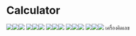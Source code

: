 # Calculator
<img src =/1.PNG><img src =/2.PNG><img src =/3.PNG>
<img src =/4.PNG><img src =/5.PNG><img src =/6.PNG>
<img src =/7.PNG><img src =/8.PNG><img src =/9.PNG>
<img src =/0.PNG><img src =/บวก.PNG><img src =/ลบ.PNG>
<img src =/คูณ.PNG><img src =/หาร.PNG><img src =/เท่ากับ.PNG>
 เครื่องคิดเลข
